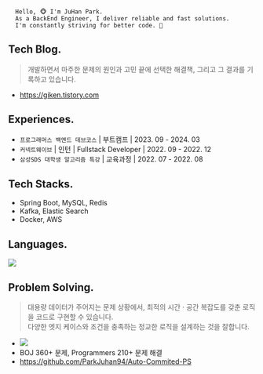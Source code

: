 <br>

```
  Hello, 🐵 I'm JuHan Park.
  As a BackEnd Engineer, I deliver reliable and fast solutions.
  I'm constantly striving for better code. 👀
```

## Tech Blog.
> 개발하면서 마주한 문제의 원인과 고민 끝에 선택한 해결책, 그리고 그 결과를 기록하고 있습니다.
- https://giken.tistory.com <br>

## Experiences.
- `프로그래머스 백엔드 데브코스` | 부트캠프 | 2023. 09 - 2024. 03
- `커넥트웨이브` | 인턴 | Fullstack Developer | 2022. 09 - 2022. 12
- `삼성SDS 대학생 알고리즘 특강` | 교육과정 | 2022. 07 - 2022. 08

## Tech Stacks.
- Spring Boot, MySQL, Redis
- Kafka, Elastic Search
- Docker, AWS 

## Languages.
<img src="https://github-readme-stats.vercel.app/api/top-langs/?username=ParkJuhan94&theme=dracula&exclude_repo=Computer-Science-Engineering&layout=compact&langs_count=10"/>

## Problem Solving.
> 대용량 데이터가 주어지는 문제 상황에서, 최적의 시간 · 공간 복잡도를 갖춘 로직을 코드로 구현할 수 있습니다. <br>
> 다양한 엣지 케이스와 조건을 충족하는 정교한 로직을 설계하는 것을 잘합니다.
- <a href="https://solved.ac/zoox2"><img src="http://mazassumnida.wtf/api/mini/generate_badge?boj=zoox2&timestamp={System.currentTimeMillis()}"/></a><br>
- BOJ 360+ 문제, Programmers 210+ 문제 해결
- https://github.com/ParkJuhan94/Auto-Commited-PS
